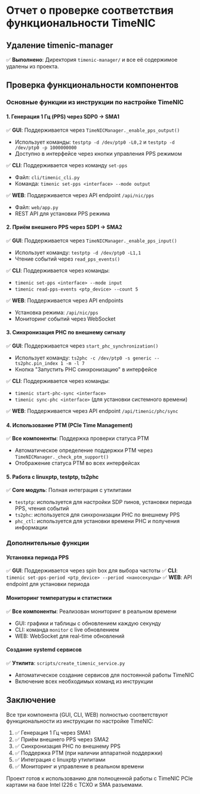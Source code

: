 # Отчет о проверке соответствия функциональности TimeNIC

## Удаление timenic-manager
✅ **Выполнено**: Директория `timenic-manager/` и все её содержимое удалены из проекта.

## Проверка функциональности компонентов

### Основные функции из инструкции по настройке TimeNIC

#### 1. Генерация 1 Гц (PPS) через SDP0 → SMA1
✅ **GUI**: Поддерживается через `TimeNICManager._enable_pps_output()`
- Использует команды: `testptp -d /dev/ptp0 -L0,2` и `testptp -d /dev/ptp0 -p 1000000000`
- Доступно в интерфейсе через кнопки управления PPS режимом

✅ **CLI**: Поддерживается через команду `set-pps`
- Файл: `cli/timenic_cli.py`
- Команда: `timenic set-pps <interface> --mode output`

✅ **WEB**: Поддерживается через API endpoint `/api/nic/pps`
- Файл: `web/app.py`
- REST API для установки PPS режима

#### 2. Приём внешнего PPS через SDP1 → SMA2
✅ **GUI**: Поддерживается через `TimeNICManager._enable_pps_input()`
- Использует команду: `testptp -d /dev/ptp0 -L1,1`
- Чтение событий через `read_pps_events()`

✅ **CLI**: Поддерживается через команды:
- `timenic set-pps <interface> --mode input`
- `timenic read-pps-events <ptp_device> --count 5`

✅ **WEB**: Поддерживается через API endpoints
- Установка режима: `/api/nic/pps`
- Мониторинг событий через WebSocket

#### 3. Синхронизация PHC по внешнему сигналу
✅ **GUI**: Поддерживается через `start_phc_synchronization()`
- Использует команду: `ts2phc -c /dev/ptp0 -s generic --ts2phc.pin_index 1 -m -l 7`
- Кнопка "Запустить PHC синхронизацию" в интерфейсе

✅ **CLI**: Поддерживается через команды:
- `timenic start-phc-sync <interface>`
- `timenic sync-phc <interface>` (для установки системного времени)

✅ **WEB**: Поддерживается через API endpoint `/api/timenic/phc/sync`

#### 4. Использование PTM (PCIe Time Management)
✅ **Все компоненты**: Поддержка проверки статуса PTM
- Автоматическое определение поддержки PTM через `TimeNICManager._check_ptm_support()`
- Отображение статуса PTM во всех интерфейсах

#### 5. Работа с linuxptp, testptp, ts2phc
✅ **Core модуль**: Полная интеграция с утилитами
- `testptp`: используется для настройки SDP пинов, установки периода PPS, чтения событий
- `ts2phc`: используется для синхронизации PHC по внешнему PPS
- `phc_ctl`: используется для установки времени PHC и получения информации

### Дополнительные функции

#### Установка периода PPS
✅ **GUI**: Поддерживается через spin box для выбора частоты
✅ **CLI**: `timenic set-pps-period <ptp_device> --period <наносекунды>`
✅ **WEB**: API endpoint для установки периода

#### Мониторинг температуры и статистики
✅ **Все компоненты**: Реализован мониторинг в реальном времени
- GUI: графики и таблицы с обновлением каждую секунду
- CLI: команда `monitor` с live обновлением
- WEB: WebSocket для real-time обновлений

#### Создание systemd сервисов
✅ **Утилита**: `scripts/create_timenic_service.py`
- Автоматическое создание сервисов для постоянной работы TimeNIC
- Включение всех необходимых команд из инструкции

## Заключение

Все три компонента (GUI, CLI, WEB) полностью соответствуют функциональности из инструкции по настройке TimeNIC:

1. ✅ Генерация 1 Гц через SMA1
2. ✅ Приём внешнего PPS через SMA2
3. ✅ Синхронизация PHC по внешнему PPS
4. ✅ Поддержка PTM (при наличии аппаратной поддержки)
5. ✅ Интеграция с linuxptp утилитами
6. ✅ Мониторинг и управление в реальном времени

Проект готов к использованию для полноценной работы с TimeNIC PCIe картами на базе Intel I226 с TCXO и SMA разъемами.